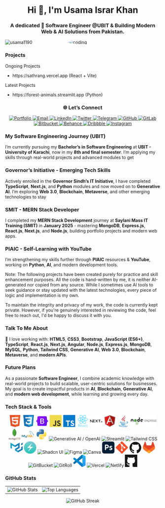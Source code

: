 <h1 align="center">Hi 👋, I'm Usama Israr Khan</h1>
<h3 align="center">A dedicated 🤖 Software Engineer @UBIT & Building Modern Web & AI Solutions from Pakistan.</h3>

<img align="right" style="border-radius: 50%;" width="300px" alt="coding" src="https://github.com/user-attachments/assets/b2e25a22-f4ca-4af3-a294-b33ac7c022c8">

<p align="left"><img src="https://komarev.com/ghpvc/?username=usama1190&label=Profile%20views&color=0e75b6&style=flat" alt="usama1190" /></p>

<h3>Projects</h3

<p>Ongoing Projects</p>

<ul>
  <li>https://sathrang.vercel.app (React + Vite)</li>
</ul>

<p>Latest Projects</p>

<ul>
  <li>https://forest-animals.streamlit.app (Python)</li>
</ul>

<h3 align="center">🌐 Let’s Connect</h3>

<div align="center">
  <!-- Portfolio -->
  <a href="https://usamaisrar1190-portfolio-website.netlify.app/" target="_blank">
    <img src="https://img.shields.io/badge/-Portfolio-0D1117?style=for-the-badge&logo=google-chrome&logoColor=00AFFF" alt="Portfolio">
  </a>
  
  <!-- Email -->
  <a href="mailto:usamaisrar1190@gmail.com" target="_blank">
    <img src="https://img.shields.io/badge/-Email-0D1117?style=for-the-badge&logo=gmail&logoColor=FF5733" alt="Email">
  </a>
  
  <!-- LinkedIn -->
  <a href="https://www.linkedin.com/in/usama-israr-khan" target="_blank">
    <img src="https://img.shields.io/badge/-LinkedIn-0D1117?style=for-the-badge&logo=linkedin&logoColor=0A66C2" alt="LinkedIn">
  </a>
  
  <!-- Twitter -->
  <a href="https://twitter.com/usama-israr-khan" target="_blank">
    <img src="https://img.shields.io/badge/-Twitter-0D1117?style=for-the-badge&logo=twitter&logoColor=1DA1F2" alt="Twitter">
  </a>
  
  <!-- Telegram -->
  <a href="https://t.me/UsamaIsrarKhan" target="_blank">
    <img src="https://img.shields.io/badge/-Telegram-0D1117?style=for-the-badge&logo=telegram&logoColor=26A5E4" alt="Telegram">
  </a>

  <!-- GitHub -->
  <a href="https://github.com/UsamaIsrarDev" target="_blank">
    <img src="https://img.shields.io/badge/-GitHub-0D1117?style=for-the-badge&logo=github&logoColor=ffffff" alt="GitHub">
  </a>

  <!-- GitLab -->
  <a href="https://gitlab.com/yourusername" target="_blank">
    <img src="https://img.shields.io/badge/-GitLab-0D1117?style=for-the-badge&logo=gitlab&logoColor=FC6D26" alt="GitLab">
  </a>

  <!-- Bitbucket -->
  <a href="https://bitbucket.org/yourusername" target="_blank">
    <img src="https://img.shields.io/badge/-Bitbucket-0D1117?style=for-the-badge&logo=bitbucket&logoColor=0052CC" alt="Bitbucket">
  </a>

  <!-- Behance -->
  <a href="https://www.behance.net/yourusername" target="_blank">
    <img src="https://img.shields.io/badge/-Behance-0D1117?style=for-the-badge&logo=behance&logoColor=1769FF" alt="Behance">
  </a>

  <!-- Dribbble -->
  <a href="https://dribbble.com/yourusername" target="_blank">
    <img src="https://img.shields.io/badge/-Dribbble-0D1117?style=for-the-badge&logo=dribbble&logoColor=EA4C89" alt="Dribbble">
  </a>

  <!-- Instagram -->
  <a href="https://instagram.com/yourusername" target="_blank">
    <img src="https://img.shields.io/badge/-Instagram-0D1117?style=for-the-badge&logo=instagram&logoColor=E4405F" alt="Instagram">
  </a>
</div>

<h3>My Software Engineering Journey (UBIT)</h3>

<p>I’m currently pursuing my <strong>Bachelor’s in Software Engineering</strong> at <strong>UBIT - University of Karachi</strong>, now in my <strong>8th and final semester</strong>. I’m applying my skills through real-world projects and advanced modules to get </p>

<h3>Governor’s Initiative - Emerging Tech Skills</h3>

<p>Actively enrolled in the <strong>Governor Sindh’s IT Initiative</strong>, I have completed <strong>TypeScript</strong>, <strong>Next.js</strong>, and <strong>Python</strong> modules and now moved on to <strong>Generative AI</strong>. I’m exploring <strong>Web 3.0</strong>, <strong>Blockchain</strong>, <strong>Metaverse</strong>, and other emerging technologies to stay </p>

<h3>SMIT - MERN Stack Developer</h3>

<p>I completed my <strong>MERN Stack Development</strong> journey at <strong>Saylani Mass IT Training (SMIT)</strong> in <strong>January 2025</strong> - mastering <strong>MongoDB</strong>, <strong>Express.js</strong>, <strong>React.js</strong>, <strong>Next.js</strong>, and <strong>Node.js</strong>, building portfolio projects and modern web apps.</p>

<h3>PIAIC - Self-Learning with YouTube</h3>

<p>I’m strengthening my skills further through <strong>PIAIC</strong> resources & <strong>YouTube</strong>, working on <strong>Python</strong>, <strong>AI</strong>, and modern development tools.</p>


<p>Note: The following projects have been created purely for practice and skill enhancement purposes. All the code is hand-written by me, it is neither AI-generated nor copied from any source. While I sometimes use AI tools to seek guidance or stay updated with the latest technologies, every piece of logic and implementation is my own.</p>

<p>To maintain the integrity and privacy of my work, the code is currently kept private. However, if you're genuinely interested in reviewing the code, feel free to reach out, I'd be happy to discuss it with you.</p>

<h3>Talk To Me About</h3>

<p>💬 I love working with: <strong>HTML5</strong>, <strong>CSS3</strong>, <strong>Bootstrap</strong>, <strong>JavaScript (ES6+)</strong>, <strong>TypeScript</strong>, <strong>React.js</strong>, <strong>Next.js</strong>, <strong>Angular</strong>, <strong>Node.js</strong>, <strong>Express.js</strong>, <strong>MongoDB</strong>, <strong>MySQL</strong>, <strong>Python</strong>, <strong>Tailwind CSS</strong>, <strong>Generative AI</strong>, <strong>Web 3.0</strong>, <strong>Blockchain</strong>, <strong>Metaverse</strong>, and <strong>modern APIs</strong>.</p>

<h3>Future Plans</h3>

<p>As a passionate <strong>Software Engineer</strong>, I combine academic knowledge with real-world projects to build scalable, user-centric solutions for businesses. My goal is to create impactful products in <strong>AI</strong>, <strong>Blockchain</strong>, <strong>Generative AI</strong>, and <strong>modern web development</strong>, while learning and growing every day.</p>

<h3>Tech Stack & Tools</h3>

<p align="center">
  <!-- Core Web -->
  <img src="https://raw.githubusercontent.com/devicons/devicon/master/icons/html5/html5-original.svg" alt="HTML5" width="40" height="40"/>
  <img src="https://raw.githubusercontent.com/devicons/devicon/master/icons/css3/css3-original.svg" alt="CSS3" width="40" height="40"/>
  <img src="https://raw.githubusercontent.com/devicons/devicon/master/icons/bootstrap/bootstrap-original.svg" alt="Bootstrap" width="40" height="40"/>

  <!-- JavaScript & Frameworks -->
  <img src="https://raw.githubusercontent.com/devicons/devicon/master/icons/javascript/javascript-original.svg" alt="JavaScript" width="40" height="40"/>
  <img src="https://raw.githubusercontent.com/devicons/devicon/master/icons/typescript/typescript-original.svg" alt="TypeScript" width="40" height="40"/>
  <img src="https://raw.githubusercontent.com/devicons/devicon/master/icons/react/react-original-wordmark.svg" alt="React" width="40" height="40"/>
  <img src="https://raw.githubusercontent.com/devicons/devicon/master/icons/nextjs/nextjs-original-wordmark.svg" alt="Next.js" width="40" height="40"/>
  <img src="https://raw.githubusercontent.com/devicons/devicon/master/icons/angularjs/angularjs-original.svg" alt="Angular" width="40" height="40"/>
  <img src="https://raw.githubusercontent.com/devicons/devicon/master/icons/java/java-original.svg" alt="Java" width="40" height="40"/>

  <!-- Backend -->
  <img src="https://raw.githubusercontent.com/devicons/devicon/master/icons/nodejs/nodejs-original-wordmark.svg" alt="Node.js" width="40" height="40"/>
  <img src="https://raw.githubusercontent.com/devicons/devicon/master/icons/express/express-original-wordmark.svg" alt="Express" width="40" height="40"/>
  <img src="https://raw.githubusercontent.com/devicons/devicon/master/icons/mongodb/mongodb-original-wordmark.svg" alt="MongoDB" width="40" height="40"/>
  <img src="https://raw.githubusercontent.com/devicons/devicon/master/icons/mysql/mysql-original-wordmark.svg" alt="MySQL" width="40" height="40"/>

  <!-- Python & AI -->
  <img src="https://raw.githubusercontent.com/devicons/devicon/master/icons/python/python-original.svg" alt="Python" width="40" height="40"/>
  <img src="https://cdn.worldvectorlogo.com/logos/openai-2.svg" alt="Generative AI / OpenAI" width="40" height="40"/>
  <img src="https://streamlit.io/images/brand/streamlit-mark-color.png" alt="Streamlit" width="40" height="40"/>

  <!-- Styling & UI -->
  <img src="https://www.vectorlogo.zone/logos/tailwindcss/tailwindcss-icon.svg" alt="Tailwind CSS" width="40" height="40"/>
  <img src="https://raw.githubusercontent.com/devicons/devicon/master/icons/materialui/materialui-original.svg" alt="Material UI" width="40" height="40"/>
  <img src="https://raw.githubusercontent.com/chakra-ui/chakra-ui/main/logo/logomark-colored.svg" alt="Chakra UI" width="40" height="40"/>
  <img src="https://avatars.githubusercontent.com/u/139895814?s=200&v=4" alt="Shadcn UI" width="40" height="40"/>

  <!-- Design -->
  <img src="https://upload.wikimedia.org/wikipedia/commons/3/33/Figma-logo.svg" alt="Figma" width="40" height="40"/>
  <img src="https://cdn.worldvectorlogo.com/logos/canva-1.svg" alt="Canva" width="40" height="40"/>
  <img src="https://raw.githubusercontent.com/devicons/devicon/master/icons/photoshop/photoshop-plain.svg" alt="Photoshop" width="40" height="40"/>

  <!-- Tools -->
  <img src="https://raw.githubusercontent.com/devicons/devicon/master/icons/git/git-original.svg" alt="Git" width="40" height="40"/>
  <img src="https://raw.githubusercontent.com/devicons/devicon/master/icons/github/github-original.svg" alt="GitHub" width="40" height="40"/>
  <img src="https://raw.githubusercontent.com/devicons/devicon/master/icons/gitlab/gitlab-original.svg" alt="GitLab" width="40" height="40"/>
  <img src="https://gitbucket.github.io/gitbucket/assets/images/gitbucket.png" alt="GitBucket" width="40" height="40"/>
  <img src="https://avatars.githubusercontent.com/u/120416053?s=200&v=4" alt="GitRoll" width="40" height="40"/>
  <img src="https://raw.githubusercontent.com/devicons/devicon/master/icons/vscode/vscode-original.svg" alt="VS Code" width="40" height="40"/>

  <!-- Deployment -->
  <img src="https://www.svgrepo.com/show/327408/logo-vercel.svg" alt="Vercel" width="40" height="40"/>
  <img src="https://www.vectorlogo.zone/logos/netlify/netlify-icon.svg" alt="Netlify" width="40" height="40"/>
  <img src="https://raw.githubusercontent.com/edent/SuperTinyIcons/master/images/svg/github.svg" alt="GitHub Pages" width="40" height="40"/>
</p>

<h3>GitHub Stats</h3>

<table align="center">
  <tr>
    <td>
      <img src="https://github-readme-stats.vercel.app/api?username=usamaisrardev&show_icons=true&theme=radical" alt="GitHub Stats" />
    </td>
    <td>
      <img src="https://github-readme-stats.vercel.app/api/top-langs?username=usamaisrardev&show_icons=true&locale=en&layout=compact&theme=radical" alt="Top Languages" />
    </td>
  </tr>
</table>

<p align="center">
  <img src="https://github-readme-streak-stats.herokuapp.com/?user=usamaisrardev&theme=radical" alt="GitHub Streak" />
</p>





